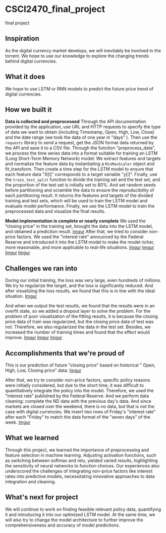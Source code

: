 # CSCI2470_final_project
final project
## Inspiration
As the digital currency market develops, we will inevitably be involved in the torrent. We hope to use our knowledge to explore the changing trends behind digital currencies.

## What it does
We hope to use LSTM or RNN models to predict the future price trend of digital currencies.

## How we built it
**Data is collected and preprocessed**
Through the API documentation provided by the application, use URL and HTTP requests to specify the type of data we want to obtain (including Timestamp, Open, High, Low, Close) and the date range (we took the data of one year in "days" ). Then use the `requests` library to send a request, get the JSON format data returned by the API and save it to a CSV file.
Through the function "preprocess_data", we process the time series data into a format suitable for training an LSTM (Long Short-Term Memory Network) model:
We extract features and targets and normalize the feature data by instantiating a `MinMaxScaler` object and fit_transform. Then create a time step for the LSTM model to ensure that each feature data "X[i]" corresponds to a target variable "y[i]". Finally, use the `train_test_split` function to divide the training set and the test set, and the proportion of the test set is initially set to 80%. And set random seeds before partitioning and scramble the data to ensure the reproducibility of each partitioning result.
It returns the features and targets of the divided training and test sets, which will be used to train the LSTM model and evaluate model performance.
Finally, we use the LSTM model to train the preprocessed data and visualize the final results.

**Model implementation is complete or nearly complete**
We used the “closing price” in the training set, brought the data into the LSTM model, and obtained a prediction result. 
[Imgur](https://i.imgur.com/RPLcn5h.jpg)
After that, we tried to consider non-price factors. We used the "interest rate" announced by the Federal Reserve and introduced it into the LSTM model to make the model richer, more reasonable, and more applicable to real-life situations.
[Imgur](https://imgur.com/3JBEPuW.jpg)
[Imgur](https://imgur.com/Jz0bYw4.jpg)
[Imgur](https://imgur.com/8DtaoqD.jpg)
[Imgur](https://imgur.com/lGBUKcO.jpg)

## Challenges we ran into
During our initial training, the loss was very large, even hundreds of millions.
We try to regularize the target, and the loss is significantly reduced. And after visualizing the loss results, we found that this is in line with the ideal situation.
[Imgur](https://i.imgur.com/RPLcn5h.jpg)

And when we output the test results, we found that the results were in an overfit state, so we added a dropout layer to solve the problem. For the problem of poor visualization of the fitting results, it is because the closing price data of train was regularized, but the closing price data of test was not. Therefore, we also regularized the data in the test set. Besides, we increased the number of training times and found that the effect would improve.
[Imgur](https://i.imgur.com/LrvSviY.jpg)
[Imgur](https://i.imgur.com/GTZDOYS.jpg)
[Imgur](https://i.imgur.com/RPLcn5h.jpg)
## Accomplishments that we're proud of
This is our prediction of future "closing price" based on historical " Open, High, Low, Closing price" data:
[Imgur](https://i.imgur.com/RPLcn5h.jpg)

After that, we try to consider non-price factors, specific policy reasons were initially considered, but due to the short time, it was difficult to quantitatively integrate the policy into the model. Therefore, we used the "interest rate" published by the Federal Reserve. And we perform data cleaning: complete the ND data with the previous day's data. And since markets are closed over the weekend, there is no data, but that is not the case with digital currencies. We insert two rows of Friday's "interest rate" after each "Friday" to match the data format of the "seven days" of the week.
[Imgur](https://imgur.com/3JBEPuW.jpg)


## What we learned
Through this project, we learned the importance of preprocessing and feature selection in machine learning. Adjusting activation functions, such as switching between softmax and relu, yielded varied results, highlighting the sensitivity of neural networks to function choices.  Our experiences also underscored the challenges of integrating non-price factors like interest rates into predictive models, necessitating innovative approaches to data integration and cleaning.

## What's next for project
We will continue to work on finding feasible relevant policy data, quantifying it and introducing it into our optimized LSTM model. At the same time, we will also try to change the model architecture to further improve the comprehensiveness and accuracy of model predictions.





